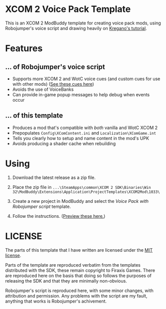 # XCOM 2 Voice Pack Template

This is an XCOM 2 ModBuddy template for creating voice pack mods, using Robojumper's voice script and drawing heavily on [Kregano's tutorial](https://docs.google.com/document/d/1asHlhTP9tJzyKXIwDALpWdJTVasjh-72blST9kQeai8).

# Features

## ... of Robojumper's voice script
- Supports more XCOM 2 and WotC voice cues (and custom cues for use with other mods) ([See these cues here](https://docs.google.com/spreadsheets/d/10nvJjtUMIvddWRPKUaKMBv4yyiMHjWVSwdeG07YZF0o/edit#gid=0))
- Avoids the use of VoiceBanks
- Can provide in-game popup messages to help debug when events occur

## ... of this template
- Produces a mod that's compatible with *both* vanilla and WotC XCOM 2
- Prepopulates `Config\XComContent.ini` and `Localization\XComGame.int`
- Tells you clearly how to setup and name content in the mod's UPK
- Avoids producing a shader cache when rebuilding

# Using

1. Download the latest release as a zip file.

2. Place the zip file in `...\SteamApps\common\XCOM 2 SDK\Binaries\Win 32\ModBuddy\Extensions\Application\ProjectTemplates\XCOM2Mod\1033\`

3. Create a new project in ModBuddy and select the *Voice Pack with Robojumper script* template.

4. Follow the instructions. ([Preview these here.](https://github.com/stupidpupil/voicepack_template/tree/master/VoicePackWithRobojumperScript/Instructions))

# LICENSE

The parts of this template that I have written are licensed under the [MIT license](https://choosealicense.com/licenses/mit/).

Parts of the template are reproduced verbatim from the templates distributed with the SDK, these remain copyright to Firaxis Games. There are reproduced here on the basis that doing so follows the purposes of releasing the SDK and that they are minimally non-obvious.

Robojumper's script is reproduced here, with some minor changes, with attribution and permission. Any problems with the script are my fault, anything that works is Robojumper's achivement.

